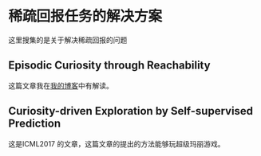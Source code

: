 # 稀疏回报任务的解决方案

这里搜集的是关于解决稀疏回报的问题

## Episodic Curiosity through Reachability
这篇文章我在[我的博客](https://sweetice.github.io/2018/10/26/%E8%AE%BA%E6%96%87%E8%A7%A3%E8%AF%BB-EPISODIC-CURIOSITY-THROUGH-R-EACHABILITY/)中有解读。


## Curiosity-driven Exploration by Self-supervised Prediction

这是ICML2017 的文章，这篇文章的提出的方法能够玩超级玛丽游戏。
